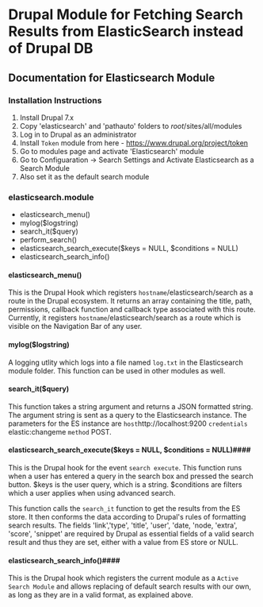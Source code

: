 # Drupal Module for Fetching Search Results from ElasticSearch instead of Drupal DB

## Documentation for Elasticsearch Module

### Installation Instructions
1. Install Drupal 7.x
2. Copy 'elasticsearch' and 'pathauto' folders to *root*/sites/all/modules
3. Log in to Drupal as an administrator
4. Install `Token` module from here - https://www.drupal.org/project/token
5. Go to modules page and activate 'Elasticsearch' module
6. Go to Configuaration -> Search Settings and Activate Elasticsearch as a Search Module
7. Also set it as the default search module

### elasticsearch.module
- elasticsearch_menu()
- mylog($logstring)
- search_it($query)
- perform_search()
- elasticsearch_search_execute($keys = NULL, $conditions = NULL)
- elasticsearch_search_info()

#### elasticsearch_menu()

This is the Drupal Hook which registers `hostname`/elasticsearch/search as a route in the Drupal ecosystem.
It returns an array containing the title, path, permissions, callback function and callback type associated with this route.
Currently, it registers `hostname`/elasticsearch/search as a route which is visible on the Navigation Bar of any user.

#### mylog($logstring)

A logging utlity which logs into a file named `log.txt` in the Elasticsearch module folder. This function can be used in other modules as well.

#### search_it($query)

This function takes a string argument and returns a JSON formatted string. The argument string is sent as a query to the Elasticsearch instance. The parameters for the ES instance are `host`http://localhost:9200 `credentials` elastic:changeme `method` POST.

#### elasticsearch_search_execute($keys = NULL, $conditions = NULL)####

This is the Drupal hook for the event `search execute`. This function runs when a user has entered a query in the search box and pressed the search button. $keys is the user query, which is a string. $conditions are filters which a user applies when using advanced search.

This function calls the `search_it` function to get the results from the ES store. It then conforms the data according to Drupal's rules of formatting search results.
The fields 'link','type', 'title', 'user', 'date, 'node, 'extra', 'score', 'snippet' are required by Drupal as essential fields of a valid search result and thus they are set, either with a value from ES store or NULL.

#### elasticsearch_search_info()####

This is the Drupal hook which registers the current module as a `Active Search Module` and allows replacing of default search results with our own, as long as they are in a valid format, as explained above.





